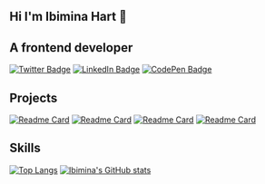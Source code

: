 ## Hi I'm Ibimina Hart  👋
## A frontend developer

[![Twitter Badge](https://img.shields.io/badge/Twitter-Profile-informational?style=flat&logo=twitter&logoColor=white&color=1CA2F1)](https://twitter.com/ibiminaaH)
[![LinkedIn Badge](https://img.shields.io/badge/LinkedIn-Profile-informational?style=flat&logo=linkedin&logoColor=white&color=0D76A8)](https://www.linkedin.com/in/ibimina-hart/)
[![CodePen Badge](https://img.shields.io/badge/CodePen-Profile-informational?style=flat&logo=codepen&logoColor=white&color=black)](https://codepen.io/ibimina)


## Projects
[![Readme Card](https://github-readme-stats.vercel.app/api/pin/?username=ibimina&repo=cocktail-recipes&show_owner=true)](https://github.com/ibimina/cocktail-recipes) 
[![Readme Card](https://github-readme-stats.vercel.app/api/pin/?username=ibimina&repo=interactive-comments-section-main&show_owner=true)](https://github.com/ibimina/interactive-comments-section-main) 
[![Readme Card](https://github-readme-stats.vercel.app/api/pin/?username=ibimina&repo=rock-paper-scissors-game&show_owner=true)](https://github.com/ibimina/rock-paper-scissors-game)
[![Readme Card](https://github-readme-stats.vercel.app/api/pin/?username=ibimina&repo=static-job-listings-master&show_owner=true)](https://github.com/ibimina/static-job-listings-master)
## Skills
[![Top Langs](https://github-readme-stats.vercel.app/api/top-langs/?username=ibimina&langs_count=8)](https://github.com/ibimina/github-readme-stats)
[![Ibimina's GitHub stats](https://github-readme-stats.vercel.app/api?username=ibimina&show_icons=true)](https://github.com/ibimina/github-readme-stats)

<!--
**ibimina/ibimina** is a ✨ _special_ ✨ repository because its `README.md` (this file) appears on your GitHub profile.

Here are some ideas to get you started:

- 🔭 I’m currently working on ...
- 🌱 I’m currently learning ...
- 👯 I’m looking to collaborate on ...
- 🤔 I’m looking for help with ...
- 💬 Ask me about ...
- 📫 How to reach me: ...
- 😄 Pronouns: ...
- ⚡ Fun fact: ...
-->
